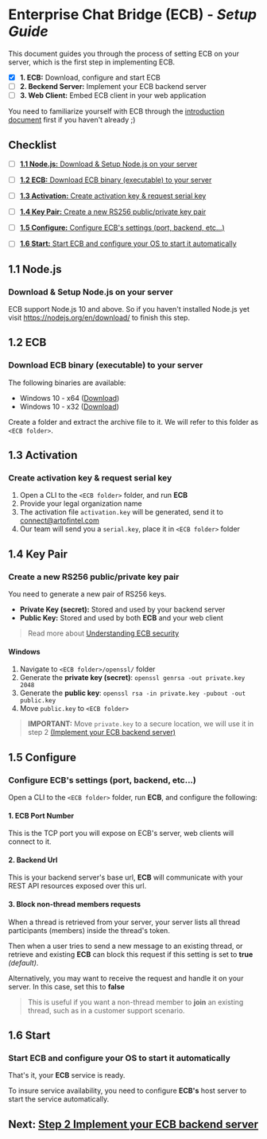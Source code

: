 
#  Enterprise Chat Bridge (ECB) - <em>Setup Guide</em>

This document guides you through the process of setting ECB on your server, which is the first step in implementing ECB.

- [x]  **1. ECB:** Download, configure and start ECB 
- [ ]  **2. Beckend Server:** Implement your ECB backend server
- [ ]  **3. Web Client:** Embed ECB client in your web application

You need to familiarize yourself with ECB through the [introduction document](URLLL) first if you haven't already ;) 

## Checklist
- [ ]  [**1.1 Node.js:** Download & Setup Node.js on your server](#1-1)
- [ ]  [**1.2 ECB:** Download ECB binary (executable) to your server](#1-2)
- [ ]  [**1.3 Activation:** Create activation key & request serial key](#1-3)
- [ ]  [**1.4 Key Pair:** Create a new RS256 public/private key pair](#1-4)
- [ ]  [**1.5 Configure:** Configure ECB's settings (port, backend, etc...)](#1-5)
- [ ]  [**1.6 Start:** Start ECB and configure your OS to start it automatically](#1-6)


## 1.1 Node.js <a id="1-1"></a>
### Download & Setup Node.js on your server
ECB support Node.js 10 and above. So if you haven't installed Node.js yet visit https://nodejs.org/en/download/ to finish this step.

## 1.2 ECB <a id="1-2"></a>
### Download ECB binary (executable) to your server
The following binaries are available:
- Windows 10 - x64 ([Download](link...))
- Windows 10 - x32 ([Download](link...))

Create a folder and extract the archive file to it. We will refer to this folder as `<ECB folder>`.
  
## 1.3 Activation <a id="1-3"></a>
### Create activation key & request serial key
1. Open a CLI to the `<ECB folder>` folder, and run **ECB** 
2. Provide your legal organization name
3. The activation file `activation.key` will be generated, send it to connect@artofintel.com 
4. Our team will send you a `serial.key`, place it in `<ECB folder>` folder 
 


## 1.4 Key Pair <a id="1-4"></a>
### Create a new RS256 public/private key pair

You need to generate a new pair of RS256 keys.
- **Private Key (secret):** Stored and used by your backend server
- **Public Key:** Stored and used by both **ECB** and your web client

> Read more about [Understanding ECB security](ECB-SECURITY.md) 

#### Windows
1. Navigate to `<ECB folder>/openssl/` folder
2. Generate the **private key (secret)**: 
`openssl genrsa -out private.key 2048`
3. Generate the **public key**:
`openssl rsa -in private.key -pubout -out public.key`
4. Move `public.key` to `<ECB folder>`

>  **IMPORTANT:**
> Move `private.key` to a secure location, we will use it in step 2 [(Implement your ECB backend server)](link...)

## 1.5 Configure <a id="1-5"></a>
### Configure ECB's settings (port, backend, etc...)
Open a CLI to the `<ECB folder>` folder, run **ECB**, and configure the following:
 
#### 1. ECB Port Number
This is the TCP port you will expose on ECB's server, web clients will connect to it.
 
#### 2. Backend Url
This is your backend server's base url, **ECB** will communicate with your REST API resources exposed over this url.

#### 3. Block non-thread members requests
When a thread is retrieved from your server, your server lists all thread participants (members) inside the thread's token.

Then when a user tries to send a new message to an existing thread, or retrieve and existing **ECB** can block this request if this setting is set to **true** *(default)*. 

Alternatively, you may want to receive the request and handle it on your server. In this case, set this to **false**

> This is useful if you want a non-thread member to **join** an existing thread, such as in a customer support scenario.    	
 

## 1.6 Start <a id="1-6"></a>
### Start ECB and configure your OS to start it automatically

That's it, your **ECB** service is ready. 

To insure service availability, you need to configure **ECB's** host server to start the service automatically.  


## Next: [Step 2 Implement your ECB backend server](link...)